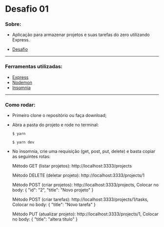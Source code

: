 # Desafio 01

### Sobre:

- Aplicação para armazenar projetos e suas tarefas do zero utilizando Express.

- [Desafio](https://github.com/Rocketseat/bootcamp-gostack-desafio-01/blob/master/README.md#desafio-01-conceitos-do-nodejs)

---

### Ferramentas utilizadas:

- [Express](https://expressjs.com/)
- [Nodemon](https://nodemon.io/)
- [Insomnia](https://insomnia.rest/)

---

### Como rodar:

- Primeiro clone o repositório ou faça download;
- Abra a pasta do projeto e rode no terminal:

  `$ yarn`

  `$ yarn dev`

- No insomnia, crie uma requisição (get, post, put, delete) e basta copiar as seguintes rotas:

  Método GET (listar projetos): http://localhost:3333/projects

  Método DELETE (deletar projeto): http://localhost:3333/projects/1

  Método POST (criar projetos): http://localhost:3333/projects,
      		Colocar no body: 
          {
      				"id": "2",
      				"title": "Novo projeto"
      		}

  Método POST (criar tarefas): http://localhost:3333/projects/1/tasks,
      		Colocar no body: 
          {
      				"title": "Novo tarefa"
      		}

  Método PUT (atualizar projeto): http://localhost:3333/projects/1,
      		Colocar no body: 
          {
      				"title": "altera titulo"
      		}
